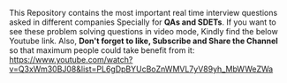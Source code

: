 This Repository contains the most important real time interview questions asked in different companies Specially for **QAs and SDETs**. If you want to see these problem solving questions in video mode, Kindly find the below Youtube link. Also, **Don't forget to like, Subscribe and Share the Channel** so that maximum people could take benefit from it:
https://www.youtube.com/watch?v=Q3xWm30BJ08&list=PL6gDpBYUcBoZnWMVL7yV89yh_MbWWeZWa
